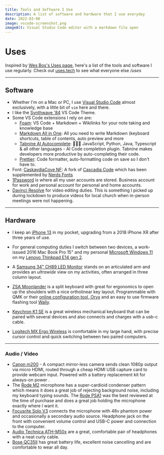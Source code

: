 ```yaml
---
title: Tools and Software I Use
description: A list of software and hardware that I use everyday
date: 2022-03-08
image: vscode-screenshot.png
imageAlt: Visual Studio Code editor with a markdown file open
---
```


# Uses

Inspired by [Wes Bos's Uses page](https://wesbos.com/uses), here's a list of the tools and software I use regularly. Check out [uses.tech](https://uses.tech/) to see what everyone else */uses*

---

## Software

- Whether I'm on a Mac or PC, I use [Visual Studio Code](https://code.visualstudio.com/) almost exclusively, with a little bit of `vim` here and there.
- I like the [Synthwave '84](https://marketplace.visualstudio.com/items?itemName=RobbOwen.synthwave-vscode) VS Code Theme.
- Some VS Code extensions I rely on are:
  - [Foam](https://marketplace.visualstudio.com/items?itemName=foam.foam-vscode): VS Code + Markdown + Wikilinks for your note taking and knowledge base
  - [Markdown All in One](https://marketplace.visualstudio.com/items?itemName=yzhang.markdown-all-in-one): All you need to write Markdown (keyboard shortcuts, table of contents, auto preview and more
  - [Tabnine AI Autocomplete](https://marketplace.visualstudio.com/items?itemName=TabNine.tabnine-vscode): 👩‍💻🤖 JavaScript, Python, Java, Typescript & all other languages - AI Code completion plugin. Tabnine makes developers more productive by auto-completing their code.
  - [Prettier](https://marketplace.visualstudio.com/items?itemName=esbenp.prettier-vscode): Code formatter, auto-formatting code on save so I don't have to.
- Font: [CaskaydiaCove NF](https://github.com/eliheuer/caskaydia-cove): A fork of [Cascadia Code](https://github.com/microsoft/cascadia-code) which has been supplemented by [Nerds Fonts](https://github.com/ryanoasis/nerd-fonts)
- [1Password](https://1password.com/) is where all my user accounts are stored. Business account for work and personal account for personal and home accounts.
- [Davinci Resolve](https://www.blackmagicdesign.com/products/davinciresolve/) for video editing duties. This is something I picked up during lockdown to produce videos for local church when in-person meetings were not happening.

---

## Hardware

- I keep an [iPhone 13](https://www.apple.com/au/iphone-13/) in my pocket, upgrading from a 2018 iPhone XR after three years of use.

- For general computing duties I switch between two devices, a work-issued 2016 Mac Book Pro 15" and my personal [Microsoft Windows 11](https://www.microsoft.com/en-au/windows/windows-11) on my [Lenovo Thinkpad E14 gen 2](https://www.lenovo.com/au/en/laptops/thinkpad/thinkpad-e-series/E14-G2/p/22TPE14E4N2).

- A [Samsung 34" CH89 LED Monitor](https://www.samsung.com/au/business/monitors/curved/c34h89-lc34h892wgexxy/) stands on an articulated arm and provides an _ultrawide_ view on my activities, often arranged in three column layout.
- [ZSA Moonlander](https://www.zsa.io/moonlander/) is a split keyboard with great for ergonomics to open up the shoulders with a nice ortholinear key layout. Programmable with QMK or their [online configuration tool, Oryx](https://configure.zsa.io/) and an easy to use firmware flashing tool [Wally](https://www.zsa.io/wally/).
- [Keychron K1 SE](https://www.keychron.com/products/keychron-k1-se-wireless-mechanical-keyboard) is a great wireless mechanical keyboard that can be paired with several devices and also connects and charges with a usb-c cable.
- [Logitech MX Ergo Wireless](https://www.logitech.com/en-au/products/mice/mx-ergo-wireless-trackball-mouse.910-005180.html) is comfortable in my large hand, with precise cursor control and quick switching between two paired computers.

---

### Audio / Video

- [Canon m200](https://www.canon.com.au/cameras/eos-m200) - A compact mirror-less camera sends clean 1080p output via micro HDMI, routed through a cheap HDMI USB capture card to provide webcam input. Powered with a battery replacement kit for always-on power .
- The [Rode M2](https://www.rode.com/microphones/m2) microphone has a super-cardioid condenser pattern which means it does a great job of rejecting background noise, including my keyboard typing sounds. The [Rode PSA1](https://www.rode.com/accessories/stands/psa1) was the best reviewed at the time of purchase and does a great job holding the microphone exactly where I want it.
- [Focusrite Solo V3](https://focusrite.com/en/audio-interface/scarlett/scarlett-solo) connects the microphone with 48v phantom power and occasionally a secondary audio source. Headphone jack on the front with convenient volume control and USB-C power and connection to the computer.
- [Audio Technica ATH-M50x](https://audio-technica.com.au/products/ath-m50x/) are a great, comfortable pair of headphones with a neat curly cable.
- [Bose QC35II](https://www.bose.com.au/en_au/products/headphones/over_ear_headphones/quietcomfort-35-wireless-ii.html) has great battery life, excellent noise cancelling and are comfortable to wear all day.